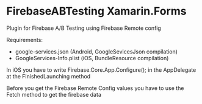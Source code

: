 # FirebaseABTesting Xamarin.Forms

Plugin for Firebase A/B Testing using Firebase Remote config

Requirements:

  + google-services.json (Android, GoogleSevicesJson compilation)
  + GoogleServices-Info.plist (iOS, BundleResource compilation)
  
  In iOS you have to write Firebase.Core.App.Configure(); in the AppDelegate at the FinishedLaunching method
  
  Before you get the Firebase Remote Config values you have to use the Fetch method to get the firebase data

